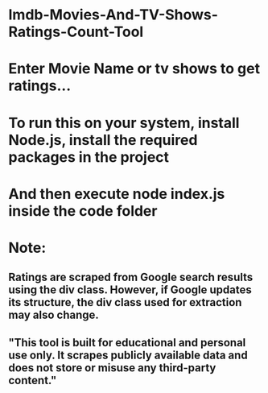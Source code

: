 # Imdb-Movies-And-TV-Shows-Ratings-Count-Tool

# Enter Movie Name or tv shows to get ratings...

# To run this on your system, install Node.js, install the required packages in the project

# And then execute node index.js inside the code folder

# Note:

## Ratings are scraped from Google search results using the div class. However, if Google updates its structure, the div class used for extraction may also change.

## "This tool is built for educational and personal use only. It scrapes publicly available data and does not store or misuse any third-party content."
